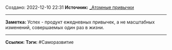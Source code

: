 Создано: 2022-12-10 22:31
**Источник:** [_Атомные привычки](_Атомные%20привычки.md)
***
**Заметка:**  Успех - продукт ежедневных привычек,  а не масштабных изменений, совершаемых один раз в жизни.
***
**Ссылки:** 
**Тэги:** #Саморазвитие 

